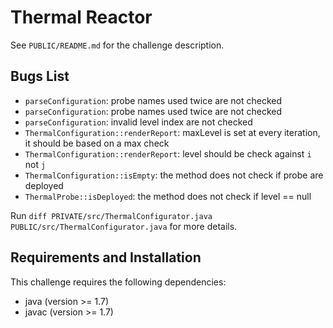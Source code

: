 # Thermal Reactor

See `PUBLIC/README.md` for the challenge description.

## Bugs List

* `parseConfiguration`: probe names used twice are not checked
* `parseConfiguration`: probe names used twice are not checked
* `parseConfiguration`: invalid level index are not checked
* `ThermalConfiguration::renderReport`: maxLevel is set at every iteration, it should be based on a max check
* `ThermalConfiguration::renderReport`: level should be check against `i` not `j`
* `ThermalConfiguration::isEmpty`: the method does not check if probe are deployed
* `ThermalProbe::isDeployed`: the method does not check if level == null

Run `diff PRIVATE/src/ThermalConfigurator.java PUBLIC/src/ThermalConfigurator.java`
for more details.

## Requirements and Installation

This challenge requires the following dependencies:

* java (version >= 1.7)
* javac (version >= 1.7)
